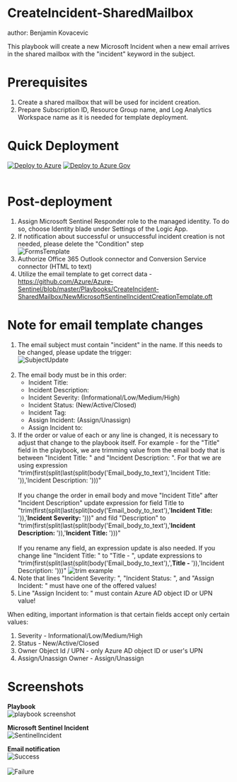 # CreateIncident-SharedMailbox
author: Benjamin Kovacevic

This playbook will create a new Microsoft Incident when a new email arrives in the shared mailbox with the "incident" keyword in the subject.

# Prerequisites
1. Create a shared mailbox that will be used for incident creation.
2. Prepare Subscription ID, Resource Group name, and Log Analytics Workspace name as it is needed for template deployment.

# Quick Deployment
[![Deploy to Azure](https://aka.ms/deploytoazurebutton)](https://portal.azure.com/#create/Microsoft.Template/uri/https%3A%2F%2Fraw.githubusercontent.com%2FAzure%2FAzure-Sentinel%2Fmaster%2FSolutions%2FSentinelSOARessentials%2FPlaybooks%2FCreateIncident-SharedMailbox%2Fazuredeploy.json)
[![Deploy to Azure Gov](https://raw.githubusercontent.com/Azure/azure-quickstart-templates/master/1-CONTRIBUTION-GUIDE/images/deploytoazuregov.png)](https://portal.azure.us/#create/Microsoft.Template/uri/https%3A%2F%2Fraw.githubusercontent.com%2FAzure%2FAzure-Sentinel%2Fmaster%2FSolutions%2FSentinelSOARessentials%2FPlaybooks%2FCreateIncident-SharedMailbox%2Fazuredeploy.json)
<br><br>

# Post-deployment
1. Assign Microsoft Sentinel Responder role to the managed identity. To do so, choose Identity blade under Settings of the Logic App.
2. If notification about successful or unsuccessful incident creation is not needed, please delete the "Condition" step<br>
![FormsTemplate](./images/DeleteConditionDark.jpg)<br>
3. Authorize Office 365 Outlook connector and Conversion Service connector (HTML to text)
4. Utilize the email template to get correct data - https://github.com/Azure/Azure-Sentinel/blob/master/Playbooks/CreateIncident-SharedMailbox/NewMicrosoftSentinelIncidentCreationTemplate.oft

# Note for email template changes
1. The email subject must contain "incident" in the name. If this needs to be changed, please update the trigger:<br>
![SubjectUpdate](./images/EmailSubjectUpdateDark.jpg)<br><br>
2. The email body must be in this order:
    - Incident Title: 
    - Incident Description: 
    - Incident Severity: (Informational/Low/Medium/High)
    - Incident Status: (New/Active/Closed)
    - Incident Tag: 
    - Assign Incident: (Assign/Unassign)
    - Assign Incident to: 
3. If the order or value of each or any line is changed, it is necessary to adjust that change to the playbook itself. For example - for the "Title" field in the playbook, we are trimming value from the email body that is between "Incident Title: " and "Incident Description: ". For that we are using expression "trim(first(split(last(split(body('Email_body_to_text'),'Incident Title: ')),'Incident Description: ')))"<br><br>
If you change the order in email body and move "Incident Title" after "Incident Description" update expression for field Title to "trim(first(split(last(split(body('Email_body_to_text'),'<strong>Incident Title: </strong>')),'<strong>Incident Severity: </strong>')))" and fild "Description" to "trim(first(split(last(split(body('Email_body_to_text'),'<strong>Incident Description: </strong>')),'<strong>Incident Title: </strong>')))"<br><br>
If you rename any field, an expression update is also needed. If you change line "Incident Title: " to "Title - ", update expressions to "trim(first(split(last(split(body('Email_body_to_text'),',<strong>Title - </strong>')),'Incident Description: ')))"
![trim example](./images/TrimExampleDark.jpg)<br>
3. Note that lines "Incident Severity: ", "Incident Status: ", and "Assign Incident: " must have one of the offered values!
4. Line "Assign Incident to: " must contain Azure AD object ID or UPN value!


When editing, important information is that certain fields accept only certain values:<br>
1. Severity - Informational/Low/Medium/High
2. Status - New/Active/Closed
3. Owner Object Id / UPN - only Azure AD object ID or user's UPN
4. Assign/Unassign Owner - Assign/Unassign

# Screenshots

**Playbook** <br>
![playbook screenshot](./images/SharedMailboxPlaybookDark.jpg)<br>

**Microsoft Sentinel Incident**<br>
![SentinelIncident](./images/SentinelIncidentDark.jpg)<br>

**Email notification**<br>
![Success](./images/successDark.jpg)<br><br>
![Failure](./images/UnsuccessDark.jpg)<br>
